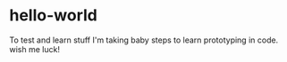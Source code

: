 # hello-world
To test and learn stuff
I'm taking baby steps to learn prototyping in code. wish me luck!
